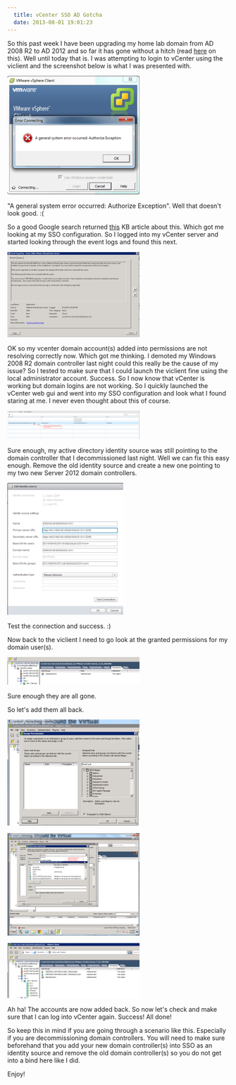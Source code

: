 ```yaml
---
  title: vCenter SSO AD Gotcha
  date: 2013-08-01 19:01:23
---
```


So this past week I have been upgrading my home lab domain from AD 2008
R2 to AD 2012 and so far it has gone without a hitch (read
[here](http://everythingshouldbevirtual.com/server-2012-ad-upgrade-notes "http\://everythingshouldbevirtual.com/server-2012-ad-upgrade-notes")
on this). Well until today that is. I was attempting to login to vCenter
using the viclient and the screenshot below is what I was presented
with.

![13-21-32](../../assets/13-21-32-300x270.png)

"A general system error occurred: Authorize Exception". Well that
doesn't look good. :(

So a good Google search returned [this](http://kb.vmware.com/selfservice/microsites/search.do?language=en_US&cmd=displayKC&externalId=1015639 "http\://kb.vmware.com/selfservice/microsites/search.do?language=en_US&cmd=displayKC&externalId=1015639")
KB article about this. Which got me looking at my SSO configuration. So I
logged into my vCenter server and started looking through the event logs
and found this next.

![14-01-50](../../assets/14-01-50-300x194.png)

OK so my vcenter domain account(s) added into permissions are not
resolving correctly now. Which got me thinking. I demoted my Windows
2008 R2 domain controller last night could this really be the cause of
my issue? So I tested to make sure that I could launch the viclient fine
using the local administrator account. Success. So I now know that
vCenter is working but domain logins are not working. So I quickly
launched the vCenter web gui and went into my SSO configuration and look
what I found staring at me. I never even thought about this of course.

![13-25-41](../../assets/13-25-41-300x65.png)

Sure enough, my active directory identity source was still pointing to
the domain controller that I decommissioned last night. Well we can fix
this easy enough. Remove the old identity source and create a new one
pointing to my two new Server 2012 domain controllers.

![13-27-07](../../assets/13-27-07-263x300.png)

Test the connection and success. :)

Now back to the viclient I need to go look at the granted permissions
for my domain user(s).

![14-03-35](../../assets/14-03-35-300x63.png)

Sure enough they are all gone.

So let's add them all back.

![14-03-48](../../assets/14-03-48-300x241.png)

![14-03-56](../../assets/14-03-56-300x233.png)

![14-04-41](../../assets/14-04-41-300x125.png)

Ah ha! The accounts are now added back. So now let's check and make
sure that I can log into vCenter again. Success! All done!

So keep this in mind if you are going through a scenario like this.
Especially if you are decommissioning domain controllers. You will need
to make sure beforehand that you add your new domain controller(s) into
SSO as an identity source and remove the old domain controller(s) so you
do not get into a bind here like I did.

Enjoy!
